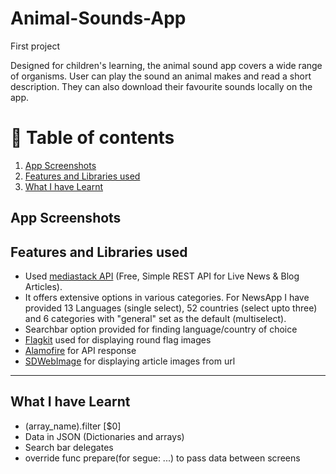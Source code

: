# Animal-Sounds-App
First project

Designed for children's learning, the animal sound app covers a wide range of organisms. User can play the sound an animal makes and read a short description. They
can also download their favourite sounds locally on the app.

# 🚩 Table of contents
1. [App Screenshots](#part1)
2. [Features and Libraries used](#part2)
3. [What I have Learnt](#part3)

## App Screenshots <a name="part1"></a>

















## Features and Libraries used <a name="part2"></a>

* Used [mediastack API](https://mediastack.com) (Free, Simple REST API for Live News & Blog Articles).
* It offers extensive options in various categories. For NewsApp I have provided 13 Languages (single select), 52 countries (select upto three) and 6 categories with "general" set as the default (multiselect).
* Searchbar option provided for finding language/country of choice
* [Flagkit](https://github.com/madebybowtie/FlagKit) used for displaying round flag images
* [Alamofire](https://github.com/Alamofire/Alamofire) for API response
* [SDWebImage](https://github.com/SDWebImage/SDWebImage) for displaying article images from url

___

## What I have Learnt <a name="part3"></a>

* (array_name).filter [$0]
* Data in JSON (Dictionaries and arrays)
* Search bar delegates
* override func prepare(for segue: ...) to pass data between screens
